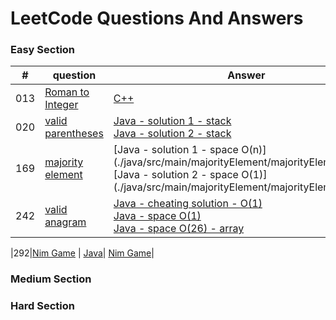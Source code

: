 # LeetCode Questions And Answers

### Easy Section 
| # | question | Answer | LeetCode Link | 
|---| ----- | -------- | ------ | 
|013|[Roman to Integer]()| [C++](./cpp/013RomanToInteger.cpp)| [Roman to Integer](https://leetcode.com/problems/roman-to-integer/)|
|020|[valid parentheses](./java/src/main/validParentheses/question.md) | [Java - solution 1 - stack](./java/src/main/validParentheses/validParentheses1.java)  <br/> [Java - solution 2 - stack](./java/src/main/validParentheses/validParentheses2.java)| [valid parenthese](https://leetcode.com/problems/valid-parentheses/)|
|169|[majority element](./java/src/main/majorityElement/question.md) | [Java - solution 1 - space O(n)] (./java/src/main/majorityElement/majorityElement1.java) <br/> [Java - solution 2 - space O(1)] (./java/src/main/majorityElement/majorityElement2.java)| [majority element] (https://leetcode.com/problems/majority-element/)|
|242|[valid anagram](./java/src/main/validAnagram/question.md)| [Java - cheating solution - O(1)](./java/src/main/validAnagram/ValidAnagramWrongSolution.java)<br/> [Java - space O(1)](./java/src/main/validAnagram/ValidAnagram1.java) <br/> [Java - space O(26) - array ](./java/src/main/validAnagram/ValidAnagram2.java) | [valid anagram](https://leetcode.com/problems/valid-anagram/)|

|292|[Nim Game](./java/src/main/nimGame/Question.md) | [Java](./java/src/main/nimGame/nimGame.java)| [Nim Game](https://leetcode.com/problems/nim-game/)|

### Medium Section 

### Hard Section
